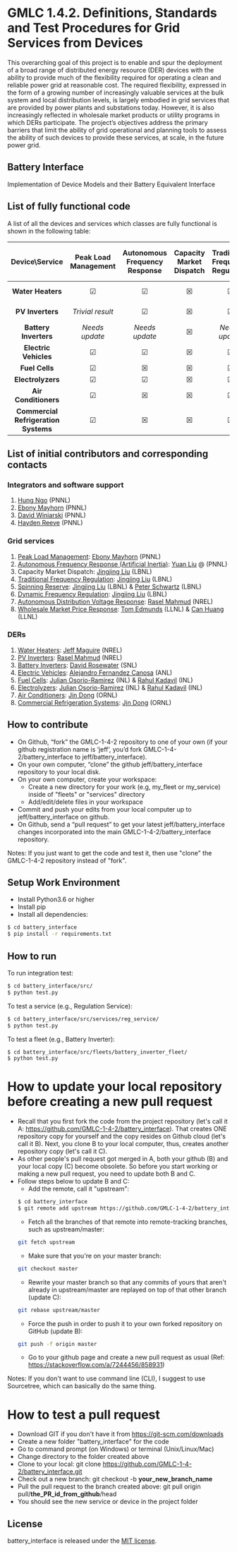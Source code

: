 # GMLC 1.4.2. Definitions, Standards and Test Procedures for Grid Services from Devices

This overarching goal of this project is to enable and spur the deployment of a broad range of distributed energy resource (DER) devices with the ability to provide much of the flexibility required for operating a clean and reliable power grid at reasonable cost. The required flexibility, expressed in the form of a growing number of increasingly valuable services at the bulk system and local distribution levels, is largely embodied in grid services that are provided by power plants and substations today. However, it is also increasingly reflected in wholesale market products or utility programs in which DERs participate. The project’s objectives address the primary barriers that limit the ability of grid operational and planning tools to assess the ability of such devices to provide these services, at scale, in the future power grid.

## Battery Interface

Implementation of Device Models and their Battery Equivalent Interface


## List of fully functional code

A list of all the devices and services which classes are fully functional is shown in the following table:

|            Device\Service            | Peak Load Management | Autonomous Frequency Response | Capacity Market Dispatch | Traditional Frequency Regulation | Spinning Reserve | Dynamic Frequency Regulation | Autonomous Distribution Voltage Response | Wholesale Market Price Response |
|:------------------------------------:|:--------------------:|:-----------------------------:|:------------------------:|:--------------------------------:|:----------------:|:----------------------------:|:----------------------------------------:|:-------------------------------:|
|           **Water Heaters**          |       &#x2611;       |            &#x2611;           |         &#x2612;         |             &#x2611;             |     &#x2611;     |           &#x2611;           |                 &#x2611;                 |          *Needs update*         |
|           **PV Inverters**           |   *Trivial result*   |            &#x2611;           |         &#x2612;         |             &#x2611;             | *Trivial result* |           &#x2611;           |                 &#x2611;                 |         *Trivial result*        |
|         **Battery Inverters**        |    *Needs update*    |         *Needs update*        |         &#x2612;         |          *Needs update*          |  *Needs update*  |        *Needs update*        |              *Needs update*              |          *Needs update*         |
|         **Electric Vehicles**        |       &#x2611;       |            &#x2611;           |         &#x2612;         |             &#x2611;             |     &#x2611;     |           &#x2611;           |                 &#x2611;                 |             &#x2611;            |
|            **Fuel Cells**            |       &#x2611;       |            &#x2612;           |         &#x2612;         |             &#x2611;             |     &#x2611;     |           &#x2611;           |                 &#x2612;                 |             &#x2612;            |
|           **Electrolyzers**          |       &#x2611;       |            &#x2611;           |         &#x2612;         |             &#x2611;             |     &#x2611;     |           &#x2611;           |                 &#x2611;                 |             &#x2611;            |
|         **Air Conditioners**         |       &#x2611;       |            &#x2612;           |         &#x2612;         |             &#x2611;             |     &#x2611;     |           &#x2611;           |                 &#x2612;                 |             &#x2612;            |
| **Commercial Refrigeration Systems** |       &#x2611;       |            &#x2612;           |         &#x2612;         |             &#x2611;             |     &#x2611;     |           &#x2611;           |                 &#x2612;                 |             &#x2612;            |


## List of initial contributors and corresponding contacts

### Integrators and software support
1. [Hung Ngo](https://github.com/hlngo) (PNNL)
2. [Ebony Mayhorn](https://github.com/emayhorn) (PNNL)
3. [David Winiarski](https://github.com/DavidWiniarski-pnnl) (PNNL)
4. [Hayden Reeve](https://github.com/Hayden-Reeve) (PNNL) 

### Grid services
1. [Peak Load Management](src/services/peak_managment_service): [Ebony Mayhorn](https://github.com/emayhorn) (PNNL)
2. [Autonomous Frequency Response (Artificial Inertia)](src/services/artificial_inertia_service): [Yuan Liu](https://github.com/yliu250) @ (PNNL)
3. Capacity Market Dispatch: [Jingjing Liu](https://github.com/jingjingliu2018) (LBNL)
4. [Traditional Frequency Regulation](src/services/reg_service): [Jingjing Liu](https://github.com/jingjingliu2018) (LBNL) 
5. [Spinning Reserve](src/services/reg_service): [Jingjing Liu](https://github.com/jingjingliu2018) (LBNL) & [Peter Schwartz](https://github.com/rhosbach) (LBNL) 
6. [Dynamic Frequency Regulation](src/services/reg_service): [Jingjing Liu](https://github.com/jingjingliu2018 ) (LBNL) 
7. [Autonomous Distribution Voltage Response](src/services/distribution_voltage_regulation): [Rasel Mahmud](https://github.com/raselmahmud02) (NREL) 
8. [Wholesale Market Price Response](src/services/energy_market_service): [Tom Edmunds](https://github.com/TomEdmunds) (LLNL)  & [Can Huang](https://github.com/can7huang) (LLNL)

### DERs
1. [Water Heaters](src/fleets/water_heater_fleet): [Jeff Maguire](https://github.com/jmaguire1) (NREL)
2. [PV Inverters](src/fleets/PV): [Rasel Mahmud](https://github.com/raselmahmud02) (NREL)
3. [Battery Inverters](src/fleets/battery_inverter_fleet): [David Rosewater](https://github.com/DavidRosewater) (SNL)
4. [Electric Vehicles](src/fleets/electric_vehicles_fleet): [Alejandro Fernandez Canosa](https://github.com/afernandezcanosa) (ANL)
5. [Fuel Cells](src/fleets/fuel_cell_fleet): [Julian Osorio-Ramirez](https://github.com/xtrememenace) (INL) & [Rahul Kadavil](https://github.com/rkadavil) (INL)
6. [Electrolyzers](src/fleets/electrolyzer_fleet): [Julian Osorio-Ramirez](https://github.com/xtrememenace) (INL) & [Rahul Kadavil](https://github.com/rkadavil) (INL)
7. [Air Conditioners](src/fleets/HVAC_fleet): [Jin Dong](https://github.com/ORNLJD) (ORNL)
8. [Commercial Refrigeration Systems](src/fleets/Refridge_fleet): [Jin Dong](https://github.com/ORNLJD) (ORNL)

## How to contribute

- On Github, “fork” the GMLC-1-4-2 repository to one of your own (if your github registration name is ‘jeff’, you’d fork GMLC-1-4-2/battery_interface to jeff/battery_interface).
- On your own computer, “clone” the github jeff/battery_interface repository to your local disk.
- On your own computer, create your workspace:
    - Create a new directory for your work (e.g, my_fleet or my_service) inside of "fleets" or "services" directory
    - Add/edit/delete files in your workspace  
- Commit and push your edits from your local computer up to jeff/battery_interface on github.
- On Github, send a “pull request” to get your latest jeff/battery_interface changes incorporated into the main GMLC-1-4-2/battery_interface repository.

Notes: If you just want to get the code and test it, then use "clone" the GMLC-1-4-2 repository instead of "fork".


## Setup Work Environment
- Install Python3.6 or higher
- Install pip
- Install all dependencies:

```sh
$ cd battery_interface
$ pip install -r requirements.txt
```

## How to run

To run integration test:

```sh
$ cd battery_interface/src/
$ python test.py
```

To test a service (e.g., Regulation Service):

```sh
$ cd battery_interface/src/services/reg_service/
$ python test.py
```

To test a fleet (e.g., Battery Inverter):

```sh
$ cd battery_interface/src/fleets/battery_inverter_fleet/
$ python test.py
```


# How to update your local repository before creating a new pull request
- Recall that you first fork the code from the project repository (let's call it A: https://github.com/GMLC-1-4-2/battery_interface). That creates ONE repository copy for yourself and the copy resides on Github cloud (let's call it B). Next, you clone B to your local computer, thus, creates another repository copy (let's call it C). 
- As other people's pull request got merged in A, both your github (B) and your local copy (C) become obsolete. So before you start working or making a new pull request, you need to update both B and C. 
- Follow steps below to update B and C:
    - Add the remote, call it "upstream": 
    ```sh
    $ cd battery_interface
    $ git remote add upstream https://github.com/GMLC-1-4-2/battery_interface.git
    ```
    - Fetch all the branches of that remote into remote-tracking branches, such as upstream/master: 
    ```sh
    git fetch upstream
    ``` 
    - Make sure that you're on your master branch: 
    ```sh
    git checkout master
    ```
    - Rewrite your master branch so that any commits of yours that aren't already in upstream/master are replayed on top of that other branch (update C): 
    ```sh
    git rebase upstream/master
    ```
    - Force the push in order to push it to your own forked repository on GitHub (update B): 
    ```sh
    git push -f origin master
    ```
    - Go to your github page and create a new pull request as usual
(Ref: https://stackoverflow.com/a/7244456/858931)

Notes: If you don't want to use command line (CLI), I suggest to use Sourcetree, which can basically do the same thing.


# How to test a pull request
- Download GIT if you don't have it from https://git-scm.com/downloads
- Create a new folder "battery_interface" for the code
- Go to command prompt (on Windows) or terminal (Unix/Linux/Mac)
- Change directory to the folder created above
- Clone to your local: git clone https://github.com/GMLC-1-4-2/battery_interface.git
- Check out a new branch: git checkout -b **your_new_branch_name**
- Pull the pull request to the branch created above: git pull origin pull/**the_PR_id_from_github**/head
- You should see the new service or device in the project folder


## License
battery_interface is released under the [MIT license](LICENSE). 



